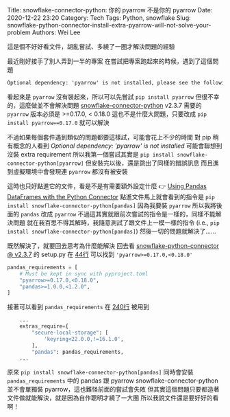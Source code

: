 Title: snowflake-connector-python: 你的 pyarrow 不是你的 pyarrow
Date: 2020-12-22 23:20
Category: Tech
Tags: Python, snowflake
Slug: snowflake-python-connector-install-extra-pyarrow-will-not-solve-your-problem
Authors: Wei Lee

這是個不好好看文件，胡亂嘗試、多繞了一圈才解決問題的經驗

<!--more-->

最近剛好接手了別人弄到一半的專案
在嘗試把專案跑起來的時候，遇到了這個問題

```txt
Optional dependency: 'pyarrow' is not installed, please see the following link for install instructions: https://docs.snowflake.com/en/user-guide/python-connector-pandas.html#installation
```

看起來是 `pyarrow` 沒有裝起來，所以可以先嘗試 `pip install pyarrow`
但很不幸的，這麼做並不會解決問題
[snowflake-connector-python](https://github.com/snowflakedb/snowflake-connector-python) v2.3.7 需要的 `pyarrow` 版本必須是 >=0.17.0, < 0.18.0
這也不是什麼大問題，只要改成 `pip install pyarrow==0.17.0` 就可以解決

不過如果每個套件遇到類似的問題都要這樣試，可能會花上不少的時間
對 pip 稍有概念的人看到 *Optional dependency: 'pyarrow' is not installed* 可能會聯想到沒裝 extra requirement
所以我第一個嘗試其實是 `pip install snowflake-connector-python[pyarrow]`
但安裝完以後，還是跳出了同樣的錯誤訊息
而且進到虛擬環境中會發現連 `pyarrow` 都沒有被安裝

這時也只好點進它的文件，看是不是有需要額外設定什麼
👉 [Using Pandas DataFrames with the Python Connector](https://docs.snowflake.com/en/user-guide/python-connector-pandas.html#installation)
點進文件馬上就會看到的指令是 `pip install snowflake-connector-python[pandas]`
因為我要裝 `pyarrow` 所以我將後面的 `pandas` 改成 `pyarrow`
不過這其實就跟前次嘗試的指令是一樣的，同樣不能解決問題
就在我百思不得其解時，我隨意測試了跟文件上一模一樣的指令
(i.e., `pip install snowflake-connector-python[pandas]`)
然後一切的問題就解決了......

既然解決了，就要回去思考為什麼能解決
回去看 [snowflake-python-connector @ v2.3.7](https://github.com/snowflakedb/snowflake-connector-python/tree/v2.3.7/) 的 setup.py
在 [44行](https://github.com/snowflakedb/snowflake-connector-python/blob/v2.3.7/setup.py#L44) 可以找到 `'pyarrow>=0.17.0,<0.18.0'`

```python
pandas_requirements = [
    # Must be kept in sync with pyproject.toml
    "pyarrow>=0.17.0,<0.18.0",
    "pandas>=1.0.0,<1.2.0",
]
```

接著可以看到 `pandas_requirements` 在 [240行](https://github.com/snowflakedb/snowflake-connector-python/blob/v2.3.7/setup.py#L240) 被用到

<!-- blacken-docs:off -->

```python
    ...
    extras_require={
        "secure-local-storage": [
            'keyring<22.0.0,!=16.1.0',
        ],
        "pandas": pandas_requirements,
    ...

```

<!-- blacken-docs:on -->

原來 `pip install snowflake-connector-python[pandas]` 同時會安裝 `pandas_requirements` 中的 pandas 跟 pyarrow
snowflake-connector-python 並不會單獨裝 pyarrow，這也難怪前面的嘗試會失敗
但其實這個問題只要都造著文件做就能解決，就是因為自作聰明才繞了一大圈
所以我說文件還是要好好的看啊！
